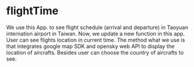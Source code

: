 # flightTime

We use this App. to see flight schedule (arrival and departure) in Taoyuan internation airport in Taiwan. 
Now, we update a new function in this app. User can see flights location in current time. The method what we use is that integrates google map SDK and opensky web API to display the location of aircrafts. Besides user can choose the country of aircrafts to see.   
